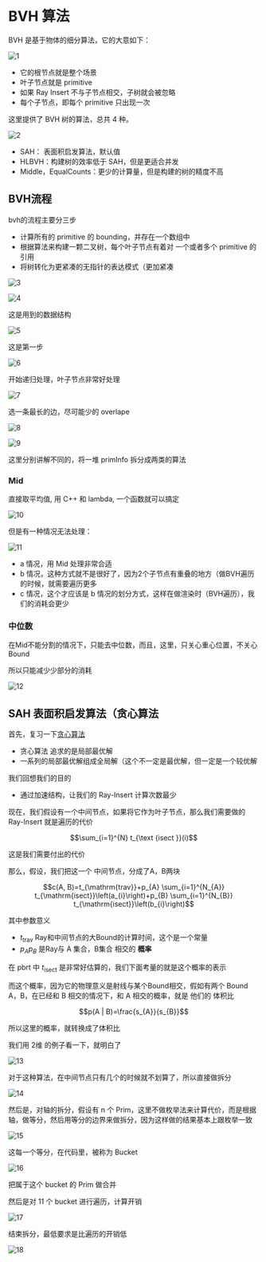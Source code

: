 # BVH 算法

BVH 是基于物体的细分算法，它的大意如下：

![1](05_04/1.png)

- 它的根节点就是整个场景
- 叶子节点就是 primitive
- 如果 Ray Insert 不与子节点相交，子树就会被忽略
- 每个子节点，即每个 primitive 只出现一次

这里提供了 BVH 树的算法，总共 4 种。

![2](05_04/2.png)

- SAH： 表面积启发算法，默认值
- HLBVH：构建树的效率低于 SAH，但是更适合并发
- Middle，EqualCounts：更少的计算量，但是构建的树的精度不高

## BVH流程

bvh的流程主要分三步

- 计算所有的 primitive 的 bounding，并存在一个数组中
- 根据算法来构建一颗二叉树，每个叶子节点有着对 一个或者多个 primitive 的引用
- 将树转化为更紧凑的无指针的表达模式（更加紧凑

![3](05_04/3.png)

![4](05_04/4.png)

这是用到的数据结构

![5](05_04/5.png)

这是第一步

![6](05_04/6.png)

开始递归处理，叶子节点非常好处理

![7](05_04/7.png)

选一条最长的边，尽可能少的 overlape

![8](05_04/8.png)

![9](05_04/9.png)

这里分别讲解不同的，将一堆 primInfo 拆分成两类的算法

### Mid

直接取平均值, 用 C++ 和 lambda, 一个函数就可以搞定

![10](05_04/10.png)

但是有一种情况无法处理：

![11](05_04/11.png)

- a 情况，用 Mid 处理非常合适
- b 情况，这种方式就不是很好了，因为2个子节点有重叠的地方（做BVH遍历的时候，就需要遍历更多
- c 情况，这个才应该是 b 情况的划分方式，这样在做渲染时（BVH遍历），我们的消耗会更少

### 中位数

在Mid不能分割的情况下，只能去中位数，而且，这里，只关心重心位置，不关心 Bound

所以只能减少少部分的消耗

![12](05_04/12.png)

## SAH 表面积启发算法（贪心算法

首先，复习一下[贪心算法](https://houbb.github.io/2020/01/23/data-struct-learn-07-base-greedy)
- 贪心算法 追求的是局部最优解
- 一系列的局部最优解组成全局解（这个不一定是最优解，但一定是一个较优解

我们回想我们的目的
- 通过加速结构，让我们的 Ray-Insert 计算次数最少

现在，我们假设有一个中间节点，如果将它作为叶子节点，那么我们需要做的 Ray-Insert 就是遍历的代价

$$\sum_{i=1}^{N} t_{\text {isect }}(i)$$

这是我们需要付出的代价

那么，假设，我们把这一个 中间节点，分成了A，B两块

$$c(A, B)=t_{\mathrm{trav}}+p_{A} \sum_{i=1}^{N_{A}} t_{\mathrm{isect}}\left(a_{i}\right)+p_{B} \sum_{i=1}^{N_{B}} t_{\mathrm{isect}}\left(b_{i}\right)$$

其中参数意义
- $t_{\mathrm{trav}}$  Ray和中间节点的大Bound的计算时间，这个是一个常量
- $p_{A} p_{B}$ 是Ray与 A 集合，B集合 相交的 **概率**

在 pbrt 中 $t_{\mathrm{isect}}$ 是非常好估算的，我们下面考量的就是这个概率的表示

而这个概率，因为它的物理意义是射线与某个Bound相交，假如有两个 Bound A，B，在已经和 B 相交的情况下，和 A 相交的概率，就是 他们的 体积比

$$p(A | B)=\frac{s_{A}}{s_{B}}$$

所以这里的概率，就转换成了体积比

我们用 2维 的例子看一下，就明白了

![13](05_04/13.png)

对于这种算法，在中间节点只有几个的时候就不划算了，所以直接做拆分

![14](05_04/14.png)

然后是，对轴的拆分，假设有 n 个 Prim，这里不做枚举法来计算代价，而是根据轴，做等分，然后用等分的边界来做拆分，因为这样做的结果基本上跟枚举一致

![15](05_04/15.png)

这每一个等分，在代码里，被称为 Bucket

![16](05_04/16.png)

把属于这个 bucket 的 Prim 做合并

然后是对 11 个 bucket 进行遍历，计算开销

![17](05_04/17.png)

结束拆分，最低要求是比遍历的开销低

![18](05_04/18.png)








 